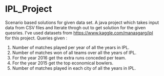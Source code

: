 # IPL_Project
Scenario based solutions for given data set.
A java project which takes input data from CSV files and Iterate throgh out to get solution for the given quesries.
I've used datasets from https://www.kaggle.com/manasgarg/ipl for this project.
Queries given :
 1. Number of matches played per year of all the years in IPL.
 2. Number of matches won of all teams over all the years of IPL.
 3. For the year 2016 get the extra runs conceded per team.
 4. For the year 2015 get the top economical bowlers.
 5. Number of matches played in each city of all the years in IPL.

